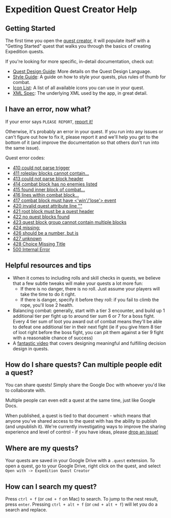 # Expedition Quest Creator Help

## Getting Started

The first time you open the [quest creator](http://quests.expeditionrpg.com), it will populate itself with a "Getting Started" quest that walks you through the basics of creating Expedition quests.

If you're looking for more specific, in-detail documentation, check out:

* [Quest Design Guide](qdl_guide.md): More details on the Quest Design Language.
* [Style Guide](style_guide.md): A guide on how to style your quests, plus rules of thumb for combat.
* [Icon List](icons.md): A list of all available icons you can use in your quest.
* [XML Spec](quest_spec.md): The underlying XML used by the app, in great detail.

## I have an error, now what?

If your error says `PLEASE REPORT`, [report it!](https://github.com/Fabricate-IO/expedition-quest-ide/issues/new)

Otherwise, it's probably an error in your quest. If you run into any issues or can't figure out how to fix it, please report it and we'll help you get to the bottom of it (and improve the documentation so that others don't run into the same issue).

Quest error codes:

* [410 could not parse trigger](errors/410.md)
* [411 roleplay blocks cannot contain...](errors/411.md)
* [413 could not parse block header](errors/413.md)
* [414 combat block has no enemies listed](errors/414.md)
* [415 found inner block of combat...](errors/415.md)
* [416 lines within combat block...](errors/416.md)
* [417 combat block must have <'win'/'lose'> event](errors/417.md)
* [420 invalid quest attribute line "<text>"](errors/420.md)
* [421 root block must be a quest header](errors/421.md)
* [422 no quest blocks found](errors/422.md)
* [423 quest block group cannot contain multiple blocks](errors/423.md)
* [424 missing: <key>](errors/424.md)
* [426 <key> should be a number, but is <type>](errors/426.md)
* [427 unknown <key>](errors/427.md)
* [428 Choice Missing Title](errors/428.md)
* [500 Internal Error](errors/500.md)

## Helpful resources and tips

* When it comes to including rolls and skill checks in quests, we believe that a few subtle tweaks will make your quests a lot more fun:
  * If there is no danger, there is no roll. Just assume your players will take the time to do it right.
  * If there is danger, specify it before they roll: if you fail to climb the rope, you'll lose 2 health.
* Balancing combat: generally, start with a tier 3 encounter, and build up 1 additional tier per fight up to around tier sum 6 or 7 for a boss fight. Every 4 tier sum of loot you award out of combat means they'll be able to defeat one additional tier in their next fight (ie if you give htem 8 tier of loot right before the boss fight, you can pit them against a tier 9 fight with a reasonable chance of success)
* A [fantastic video](http://www.gdcvault.com/play/1023346/Choice-Consequence-and) that covers designing meaningful and fulfilling decision design in quests.

## How do I share quests? Can multiple people edit a quest?

You can share quests! Simply share the Google Doc with whoever you'd like to collaborate with.

Multiple people can even edit a quest at the same time, just like Google Docs.

When published, a quest is tied to that document - which means that anyone you've shared access to the quest with has the ability to publish (and unpublish it). We're currently investigating ways to improve the sharing experience and level of control - if you have ideas, please [drop an issue!](https://github.com/Fabricate-IO/expedition-quest-ide/issues/new)

## Where are my quests?

Your quests are saved in your Google Drive with a `.quest` extension. To open a quest, go to your Google Drive, right click on the quest, and select `Open with -> Expedition Quest Creator`

## How can I search my quest?

Press `ctrl + f` (or `cmd + f` on Mac) to search. To jump to the nest result, press `enter`. Pressing `ctrl + alt + f` (or `cmd + alt + f`) will let you do a search and replace.
